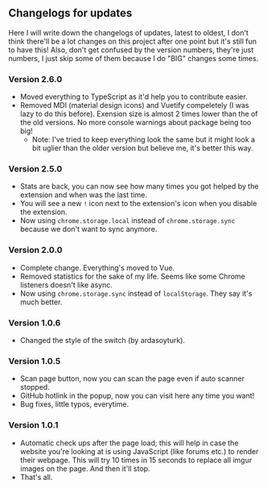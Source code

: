 ## Changelogs for updates

Here I will write down the changelogs of updates, latest to oldest, I don't think there'll be a lot changes on this project after one point but it's still fun to have this! Also, don't get confused by the version numbers, they're just numbers, I just skip some of them because I do "BIG" changes some times.

### Version 2.6.0

- Moved everything to TypeScript as it'd help you to contribute easier.
- Removed MDI (material design icons) and Vuetify compeletely (I was lazy to do this before). Exension size is almost 2 times lower than the of the old versions. No more console warnings about package being too big!
  - Note: I've tried to keep everything look the same but it might look a bit uglier than the older version but believe me, it's better this way.

### Version 2.5.0

- Stats are back, you can now see how many times you got helped by the extension and when was the last time.
- You will see a new `!` icon next to the extension's icon when you disable the extension.
- Now using `chrome.storage.local` instead of `chrome.storage.sync` because we don't want to sync anymore.

### Version 2.0.0

- Complete change. Everything's moved to Vue.
- Removed statistics for the sake of my life. Seems like some Chrome listeners doesn't like async.
- Now using `chrome.storage.sync` instead of `localStorage`. They say it's much better.

### Version 1.0.6

- Changed the style of the switch (by ardasoyturk).

### Version 1.0.5

- Scan page button, now you can scan the page even if auto scanner stopped.
- GitHub hotlink in the popup, now you can visit here any time you want!
- Bug fixes, little typos, everytime.

### Version 1.0.1

- Automatic check ups after the page load; this will help in case the website you're looking at is using JavaScript (like forums etc.) to render their webpage. This will try 10 times in 15 seconds to replace all imgur images on the page. And then it'll stop.
- That's all.
